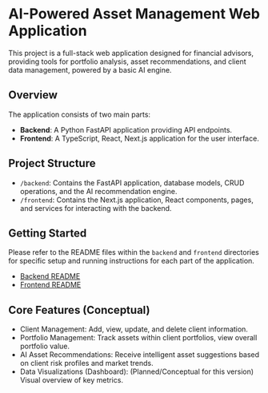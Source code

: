 # AI-Powered Asset Management Web Application

This project is a full-stack web application designed for financial advisors, providing tools for portfolio analysis, asset recommendations, and client data management, powered by a basic AI engine.

## Overview

The application consists of two main parts:
- **Backend**: A Python FastAPI application providing API endpoints.
- **Frontend**: A TypeScript, React, Next.js application for the user interface.

## Project Structure

- `/backend`: Contains the FastAPI application, database models, CRUD operations, and the AI recommendation engine.
- `/frontend`: Contains the Next.js application, React components, pages, and services for interacting with the backend.

## Getting Started

Please refer to the README files within the `backend` and `frontend` directories for specific setup and running instructions for each part of the application.

- [Backend README](./backend/README.md)
- [Frontend README](./frontend/README.md)

## Core Features (Conceptual)

- Client Management: Add, view, update, and delete client information.
- Portfolio Management: Track assets within client portfolios, view overall portfolio value.
- AI Asset Recommendations: Receive intelligent asset suggestions based on client risk profiles and market trends.
- Data Visualizations (Dashboard): (Planned/Conceptual for this version) Visual overview of key metrics.
